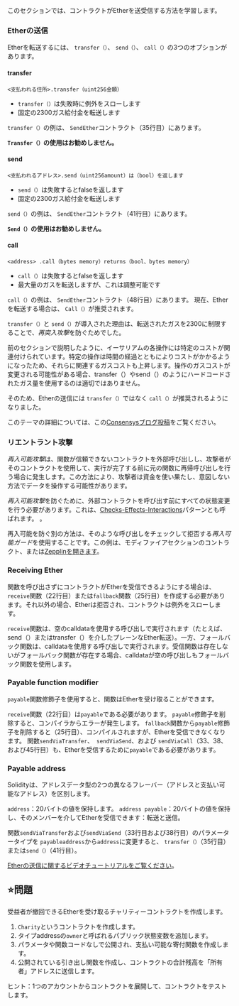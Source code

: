 このセクションでは、コントラクトがEtherを送受信する方法を学習します。

### Etherの送信
Etherを転送するには、 `transfer（）`、 `send（）`、 `call（）`の3つのオプションがあります。

#### **transfer**
`<支払われる住所>.transfer（uint256金額）`
* `transfer（）`は失敗時に例外をスローします
* 固定の2300ガス給付金を転送します

`transfer（）`の例は、 `SendEther`コントラクト（35行目）にあります。

**`Transfer（）`の使用はお勧めしません。**

#### **send**
`<支払われるアドレス>.send（uint256amount）は（bool）を返します`
* `send（）`は失敗するとfalseを返します
* 固定の2300ガス給付金を転送します

`send（）`の例は、 `SendEther`コントラクト（41行目）にあります。

**`Send（）`の使用はお勧めしません。**

#### **call**
`<address> .call（bytes memory）returns（bool、bytes memory）`
* `call（）`は失敗するとfalseを返します
* 最大量のガスを転送しますが、これは調整可能です

`call（）`の例は、 `SendEther`コントラクト（48行目）にあります。
現在、Etherを転送する場合は、 `Call（）`が推奨されます。

`transfer（）`と `send（）`が導入された理由は、転送されたガスを2300に制限することで、*再突入攻撃*を防ぐためでした。

前のセクションで説明したように、イーサリアムの各操作には特定のコストが関連付けられています。特定の操作は時間の経過とともによりコストがかかるようになったため、それらに関連するガスコストも上昇します。操作のガスコストが変更される可能性がある場合、transfer（）やsend（）のようにハードコードされたガス量を使用するのは適切ではありません。

そのため、Etherの送信には `transfer（）`ではなく `call（）`が推奨されるようになりました。

このテーマの詳細については、この<a href="https://consensys.net/diligence/blog/2019/09/stop-using-soliditys-transfer-now/" target="_blank">Consensysブログ投稿</a>をご覧ください。


### リエントラント攻撃
*再入可能攻撃*は、関数が信頼できないコントラクトを外部呼び出しし、攻撃者がそのコントラクトを使用して、実行が完了する前に元の関数に再帰呼び出しを行う場合に発生します。この方法により、攻撃者は資金を使い果たし、意図しない方法でデータを操作する可能性があります。

*再入可能攻撃*を防ぐために、外部コントラクトを呼び出す前にすべての状態変更を行う必要があります。これは、<a href="https://docs.soliditylang.org/en/latest/security-considerations.html#re-entrancy"  target="_blank">Checks-Effects-Interactions</a>パターンとも呼ばれます。 。

再入可能を防ぐ別の方法は、そのような呼び出しをチェックして拒否する*再入可能ガード*を使用することです。この例は、モディファイアセクションのコントラクト、または<a href="https://github.com/OpenZeppelin/openzeppelin-contracts/blob/master/contracts/security/ReentrancyGuardのよりガス効率の高いバージョンで確認できます。 .sol " target =" _ blank">Zepplinを開きます</a>。

### Receiving Ether
関数を呼び出さずにコントラクトがEtherを受信できるようにする場合は、 `receive`関数（22行目）または`fallback`関数（25行目）を作成する必要があります。それ以外の場合、Etherは拒否され、コントラクトは例外をスローします。

`receive`関数は、空のcalldataを使用する呼び出しで実行されます（たとえば、send（）またはtransfer（）を介したプレーンなEther転送）。一方、フォールバック関数は、calldataを使用する呼び出しで実行されます。受信関数は存在しないがフォールバック関数が存在する場合、calldataが空の呼び出しもフォールバック関数を使用します。

### Payable function modifier
`payable`関数修飾子を使用すると、関数はEtherを受け取ることができます。

`receive`関数（22行目）は`payable`である必要があります。 `payable`修飾子を削除すると、コンパイラからエラーが発生します。 `fallback`関数から`payable`修飾子を削除すると（25行目）、コンパイルされますが、Etherを受信できなくなります。
関数`sendViaTransfer`、` sendViaSend`、および `sendViaCall`（33、38、および45行目）も、Etherを受信するために`payable`である必要があります。

### Payable address
Solidityは、アドレスデータ型の2つの異なるフレーバー（アドレスと支払い可能なアドレス）を区別します。

`address`：20バイトの値を保持します。
`address payable`：20バイトの値を保持し、そのメンバーを介してEtherを受信できます：転送と送信。

関数`sendViaTransfer`および`sendViaSend`（33行目および38行目）のパラメータータイプを `payableaddress`から`address`に変更すると、 `transfer（）`（35行目）または`send（）`（41行目）。

<a href="https://www.youtube.com/watch?v=_5vGaqgzlG8" target="_blank">Etherの送信に関するビデオチュートリアルをご覧ください</a>。

## ⭐️問題
受益者が撤回できるEtherを受け取るチャリティーコントラクトを作成します。

1. `Charity`というコントラクトを作成します。
2. タイプaddressの`owner`と呼ばれるパブリック状態変数を追加します。
3. パラメータや関数コードなしで公開され、支払い可能な寄付関数を作成します。
4. 公開されている引き出し関数を作成し、コントラクトの合計残高を「所有者」アドレスに送信します。

ヒント：1つのアカウントからコントラクトを展開して、コントラクトをテストします。